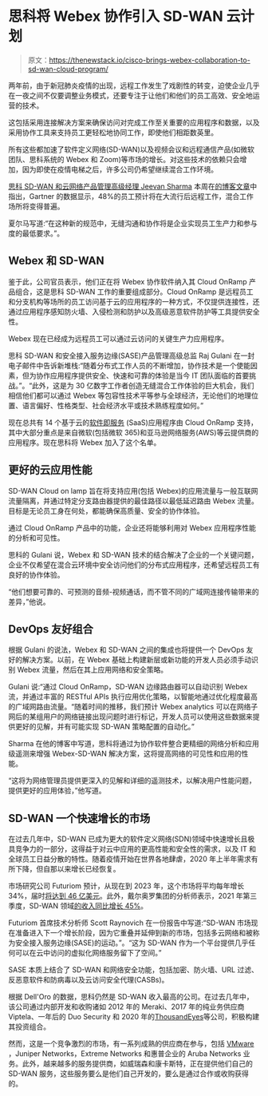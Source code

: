 # 思科将 Webex 协作引入 SD-WAN 云计划

> 原文：<https://thenewstack.io/cisco-brings-webex-collaboration-to-sd-wan-cloud-program/>

两年前，由于新冠肺炎疫情的出现，远程工作发生了戏剧性的转变，迫使企业几乎在一夜之间不仅要调整业务模式，还要专注于让他们和他们的员工高效、安全地运营的技术。

这包括采用连接解决方案来确保访问对完成工作至关重要的应用程序和数据，以及采用协作工具来支持员工更轻松地协同工作，即使他们相距数英里。

所有这些都加速了软件定义网络(SD-WAN)以及视频会议和远程通信产品(如微软团队、思科系统的 Webex 和 Zoom)等市场的增长。对这些技术的依赖只会增加，因为即使在疫情电梯之后，许多公司仍希望继续混合工作环境。

[思科 SD-WAN 和云网络产品管理高级经理 Jeevan Sharma](https://www.linkedin.com/in/jesharma/) 本周在[的博客文章](https://blogs.cisco.com/networking/boost-hybrid-workforce-productivity-with-cisco-sd-wan-and-webex)中指出，Gartner 的数据显示，48%的员工预计将在大流行后远程工作，混合工作场所将变得普遍。

夏尔马写道:“在这种新的规范中，无缝沟通和协作将是企业实现员工生产力和参与度的最低要求。”。

## **Webex 和 SD-WAN**

鉴于此，公司官员表示，他们正在将 Webex 协作软件纳入其 Cloud OnRamp 产品组合，这是思科 SD-WAN 工作的重要组成部分。Cloud OnRamp 是远程员工和分支机构等场所的员工访问基于云的应用程序的一种方式，不仅提供连接性，还通过应用程序感知防火墙、入侵检测和防护以及高级恶意软件防护等工具提供安全性。

Webex 现在已经成为远程员工可以通过云访问的关键生产力应用程序。

思科 SD-WAN 和安全接入服务边缘(SASE)产品管理高级总监 Raj Gulani 在一封电子邮件中告诉新堆栈:“随着分布式工作人员的不断增加，协作技术是一个使能因素，但为协作应用程序提供安全、快速和可靠的体验是当今 IT 团队面临的首要挑战。”。“此外，这是为 30 亿数字工作者创造无缝混合工作体验的巨大机会，我们相信他们都可以通过 Webex 等包容性技术平等参与全球经济，无论他们的地理位置、语言偏好、性格类型、社会经济水平或技术熟练程度如何。”

现在总共有 14 个基于云的[软件即服务](https://thenewstack.io/stop-flying-blind-how-to-manage-saas-apps-like-you-own-them/) (SaaS)应用程序由 Cloud OnRamp 支持，其中大部分重点是来自微软(包括微软 365)和亚马逊网络服务(AWS)等云提供商的应用程序。现在思科将 Webex 加入了这个名单。

## **更好的云应用性能**

SD-WAN Cloud on lamp 旨在将支持应用(包括 Webex)的应用流量与一般互联网流量隔离，并通过特定分支路由器提供的最佳路径以最低延迟路由 Webex 流量。目标是无论员工身在何处，都能确保高质量、安全的协作体验。

通过 Cloud OnRamp 产品中的功能，企业还将能够利用对 Webex 应用程序性能的分析和可见性。

思科的 Gulani 说，Webex 和 SD-WAN 技术的结合解决了企业的一个关键问题，企业不仅希望在混合云环境中安全访问他们的分布式应用程序，还希望远程员工有良好的协作体验。

“他们想要可靠的、可预测的音频-视频通话，而不管不同的广域网连接传输带来的差异，”他说。

## **DevOps 友好组合**

根据 Gulani 的说法，Webex 和 SD-WAN 之间的集成也将提供一个 DevOps 友好的解决方案。以前，在 Webex 基础上构建新层或新功能的开发人员必须手动识别 Webex 流量，然后在其上应用网络和安全策略。

Gulani 说:“通过 Cloud OnRamp，SD-WAN 边缘路由器可以自动识别 Webex 流，并通过丰富的 RESTful APIs 执行应用优化策略，以智能地通过优化程度最高的广域网路由流量。“随着时间的推移，我们预计 Webex analytics 可以在网络子网后的某组用户的网络链接出现问题时进行标记，开发人员可以使用这些数据来提供更好的见解，并有可能实现 SD-WAN 策略配置的自动化。”

Sharma 在他的博客中写道，思科将通过为协作软件整合更精细的网络分析和应用级遥测来增强 Webex-SD-WAN 解决方案，这将提高网络的可见性和应用的性能。

“这将为网络管理员提供更深入的见解和详细的遥测技术，以解决用户性能问题，提供更好的应用体验，”他写道。

## **SD-WAN 一个快速增长的市场**

在过去几年中，SD-WAN 已成为更大的软件定义网络(SDN)领域中快速增长且极具竞争力的一部分，这得益于对云中应用的更高性能和安全性的需求，以及 IT 和全球员工日益分散的特性。随着疫情开始在世界各地肆虐，2020 年上半年需求有所下降，但自那以来增长已经恢复。

市场研究公司 Futuriom 预计，从现在到 2023 年，这个市场将平均每年增长 34%，届时[将达到 46 亿美元](https://www.futuriom.com/articles/news/the-2021-sd-wan-growth-report-is-here/2021/06)。此外，戴尔奥罗集团的分析师表示，2021 年第三季度，SD-WAN 领域[的收入同比增长 45%](https://www.delloro.com/news/sd-wan-market-surged-45-percent-to-a-record-level-in-3q-2021/)。

Futuriom 首席技术分析师 Scott Raynovich 在一份报告中写道:“SD-WAN 市场现在准备进入下一个增长阶段，因为它重叠并延伸到新的市场，包括多云网络和被称为安全接入服务边缘(SASE)的运动。”。“这为 SD-WAN 作为一个平台提供几乎任何可以在云中访问的虚拟化网络服务留下了空间。”

SASE 本质上结合了 SD-WAN 和网络安全功能，包括加密、防火墙、URL 过滤、反恶意软件和防病毒以及云访问安全代理(CASBs)。

根据 Dell'Oro 的数据，思科仍然是 SD-WAN 收入最高的公司。在过去几年中，该公司通过内部开发和收购诸如 2012 年的 Meraki、2017 年的纯业务供应商 Viptela、一年后的 Duo Security 和 2020 年的[ThousandEyes](https://thenewstack.io/tips-for-monitoring-the-secure-edge-for-app-performance/)等公司，积极构建其投资组合。

然而，这是一个竞争激烈的市场，有一系列成熟的供应商在参与，包括 [VMware](https://thenewstack.io/vmware-acquires-nyansa-for-ai-aided-networking-analytics/) ，Juniper Networks，Extreme Networks 和惠普企业的 Aruba Networks 业务。此外，越来越多的服务提供商，如威瑞森和康卡斯特，正在提供他们自己的 SD-WAN 服务，这些服务要么是他们自己开发的，要么是通过合作或收购获得的。

<svg xmlns:xlink="http://www.w3.org/1999/xlink" viewBox="0 0 68 31" version="1.1"><title>Group</title> <desc>Created with Sketch.</desc></svg>
